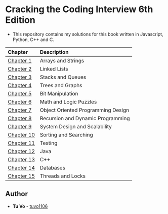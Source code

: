 # Cracking the Coding Interview 6th Edition

- This repository contains my solutions for this book written in Javascript, Python, C++ and C.

| Chapter                                      | Description                        |
| :------------------------------------------- | :--------------------------------- |
| [Chapter 1](./chapter_1_arrays_strings)      | Arrays and Strings                 |
| [Chapter 2](./chapter_2_linked_lists)        | Linked Lists                       |
| [Chapter 3](./chapter_3_stacks_and_queues)   | Stacks and Queues                  |
| [Chapter 4](./chapter_4_trees_graphs)        | Trees and Graphs                   |
| [Chapter 5](./chapter_5_bit_manipulation)    | Bit Manipulation                   |
| [Chapter 6](./chapter_6_math_logic_puzzles)  | Math and Logic Puzzles             |
| [Chapter 7](./chapter_7_oop_design)          | Object Oriented Programming Design |
| [Chapter 8](./chapter_8_recursion_dp)        | Recursion and Dynamic Programming  |
| [Chapter 9](./chapter_9_system_design)       | System Design and Scalability      |
| [Chapter 10](./chapter_10_sorting_searching) | Sorting and Searching              |
| [Chapter 11](./chapter_11_testing)           | Testing                            |
| [Chapter 12](./)                             | Java                               |
| [Chapter 13](./)                             | C++                                |
| [Chapter 14](./chapter_14_databases)         | Databases                          |
| [Chapter 15](./chapter_15_threads_locks)     | Threads and Locks                  |

## Author

- **Tu Vo** - [tuvo1106](https://github.com/tuvo1106)
